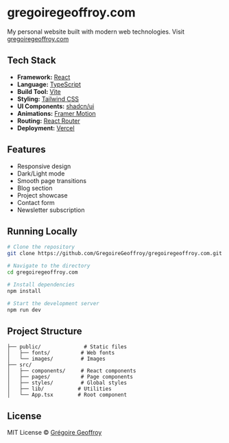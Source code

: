 # gregoiregeoffroy.com

My personal website built with modern web technologies. Visit [gregoiregeoffroy.com](https://gregoiregeoffroy.com)

## Tech Stack

- **Framework:** [React](https://react.dev)
- **Language:** [TypeScript](https://www.typescriptlang.org)
- **Build Tool:** [Vite](https://vitejs.dev)
- **Styling:** [Tailwind CSS](https://tailwindcss.com)
- **UI Components:** [shadcn/ui](https://ui.shadcn.com)
- **Animations:** [Framer Motion](https://www.framer.com/motion)
- **Routing:** [React Router](https://reactrouter.com)
- **Deployment:** [Vercel](https://vercel.com)

## Features

- Responsive design
- Dark/Light mode
- Smooth page transitions
- Blog section
- Project showcase
- Contact form
- Newsletter subscription

## Running Locally

```bash
# Clone the repository
git clone https://github.com/GregoireGeoffroy/gregoiregeoffroy.com.git

# Navigate to the directory
cd gregoiregeoffroy.com

# Install dependencies
npm install

# Start the development server
npm run dev
```

## Project Structure

```
├── public/              # Static files
│   ├── fonts/          # Web fonts
│   └── images/         # Images
├── src/
│   ├── components/     # React components
│   ├── pages/          # Page components
│   ├── styles/         # Global styles
│   ├── lib/           # Utilities
│   └── App.tsx        # Root component
```

## License

MIT License © [Grégoire Geoffroy](https://gregoiregeoffroy.com)
